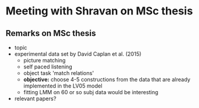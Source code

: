 # Meeting with Shravan on MSc thesis 

## Remarks on MSc thesis

- topic
- experimental data set by David Caplan et al. (2015)
    - picture matching
    - self paced listening
    - object task 'match relations'
    - **objective:** choose 4-5 constructions from the data that are already
      implemented in the LV05 model
    - fitting LMM on 60 or so subj data would be interesting
- relevant papers?
